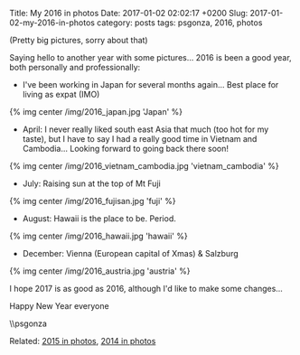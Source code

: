 Title: My 2016 in photos
Date: 2017-01-02 02:02:17 +0200
Slug: 2017-01-02-my-2016-in-photos
category: posts
tags: psgonza, 2016, photos

(Pretty big pictures, sorry about that)

Saying hello to another year with some pictures... 2016 is been a good year, both personally and professionally:

- I've been working in Japan for several months again... Best place for living as expat (IMO)

{% img center /img/2016_japan.jpg  'Japan' %}

- April: I never really liked south east Asia that much (too hot for my taste), but I have to say I had a really good time in Vietnam and Cambodia... Looking forward to going back there soon!

{% img center /img/2016_vietnam_cambodia.jpg  'vietnam_cambodia' %}

- July: Raising sun at the top of Mt Fuji

{% img center /img/2016_fujisan.jpg  'fuji' %}

- August: Hawaii is the place to be. Period. 

{% img center /img/2016_hawaii.jpg  'hawaii' %}

- December: Vienna (European capital of Xmas) & Salzburg 

{% img center /img/2016_austria.jpg  'austria' %}

I hope 2017 is as good as 2016, although I'd like to make some changes... 

Happy New Year everyone

\\\psgonza

Related: [2015 in photos](https://bynario.com/2015-12-31-bye-2016-hello-2016.html), [2014 in photos](https://bynario.com/2015-01-10-bye-2024-hello-2015.html)
